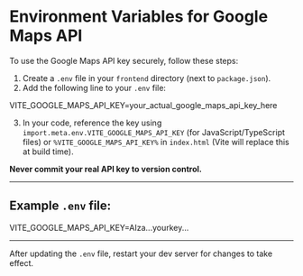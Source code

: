 # Environment Variables for Google Maps API

To use the Google Maps API key securely, follow these steps:

1. Create a `.env` file in your `frontend` directory (next to `package.json`).
2. Add the following line to your `.env` file:

VITE_GOOGLE_MAPS_API_KEY=your_actual_google_maps_api_key_here

3. In your code, reference the key using `import.meta.env.VITE_GOOGLE_MAPS_API_KEY` (for JavaScript/TypeScript files) or `%VITE_GOOGLE_MAPS_API_KEY%` in `index.html` (Vite will replace this at build time).

**Never commit your real API key to version control.**

---

## Example `.env` file:

VITE_GOOGLE_MAPS_API_KEY=AIza...yourkey...

---

After updating the `.env` file, restart your dev server for changes to take effect.
